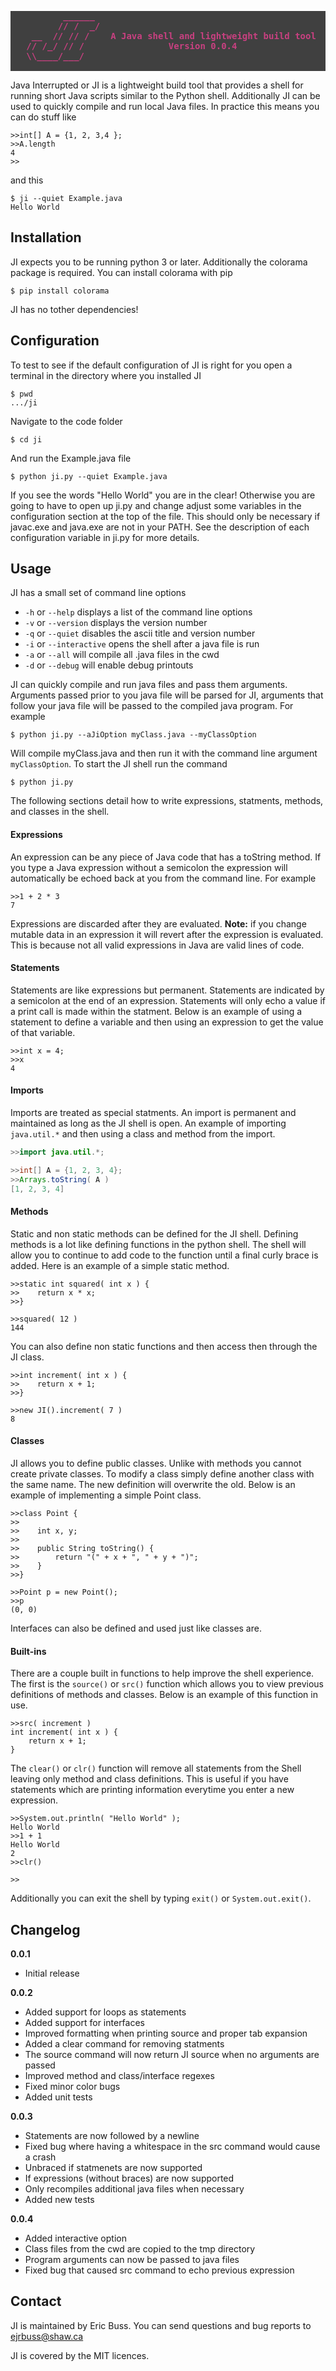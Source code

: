 <pre style='background: #404040; color: #c84080; font-family: consolas, monospace; font-weight: bold;'>
          ______
         // /  _/  
    __  // // /    A Java shell and lightweight build tool  
   // /_/ // /                Version 0.0.4  
   \\____/___/  
   
</pre>

Java Interrupted or JI is a lightweight build tool that provides a shell for running short Java
scripts similar to the Python shell. Additionally JI can be used to quickly compile and run
local Java files. In practice this means you can do stuff like

```
>>int[] A = {1, 2, 3,4 };
>>A.length
4
>>
```

and this

```
$ ji --quiet Example.java
Hello World
```

## Installation

JI expects you to be running python 3 or later. Additionally the colorama package is required. 
You can install colorama with pip
```
$ pip install colorama
```
JI has no tother dependencies!

## Configuration

To test to see if the default configuration of JI is right for you open a terminal in the directory
where you installed JI
```
$ pwd
.../ji
```
Navigate to the code folder
```
$ cd ji
```
And run the Example.java file
```
$ python ji.py --quiet Example.java
```
If you see the words "Hello World" you are in the clear! Otherwise you are going to have to open up
ji.py and change adjust some variables in the configuration section at the top of the file. This should
only be necessary if javac.exe and java.exe are not in your PATH. See the description of each configuration
variable in ji.py for more details.

## Usage

JI has a small set of command line options 

- `-h` or `--help` displays a list of the command line options
- `-v` or `--version` displays the version number
- `-q` or `--quiet` disables the ascii title and version number
- `-i` or `--interactive` opens the shell after a java file is run
- `-a` or `--all` will compile all .java files in the cwd 
- `-d` or `--debug` will enable debug printouts

JI can quickly compile and run java files and pass them arguments. Arguments passed prior to you java
file will be parsed for JI, arguments that follow your java file will be passed to the compiled java
program. For example

```
$ python ji.py --aJiOption myClass.java --myClassOption
```

Will compile myClass.java and then run it with the command line argument `myClassOption`. To start the 
JI shell run the command

```
$ python ji.py 
```

The following sections detail how to write expressions, statments, methods, and classes in the shell.

#### Expressions

An expression can be any piece of Java code that has a toString method. If you type a Java expression without
a semicolon the expression will automatically be echoed back at you from the command line. For example

```
>>1 + 2 * 3
7
```

Expressions are discarded after they are evaluated. **Note:** if you change mutable data in an expression 
it will revert after the expression is evaluated. This is because not all valid expressions in Java are valid
lines of code.

#### Statements

Statements are like expressions but permanent. Statements are indicated by a semicolon at the end of an 
expression. Statements will only echo a value if a print call is made within the statment. Below is an example
of using a statement to define a variable and then using an expression to get the value of that variable.

```
>>int x = 4;
>>x
4
```

#### Imports

Imports are treated as special statments. An import is permanent and maintained as long as the JI shell is open.
An example of importing `java.util.*` and then using a class and method from the import.

```java
>>import java.util.*;

>>int[] A = {1, 2, 3, 4};
>>Arrays.toString( A )
[1, 2, 3, 4]
```

#### Methods

Static and non static methods can be defined for the JI shell. Defining methods is a lot like defining functions
in the python shell. The shell will allow you to continue to add code to the function until a final curly brace is
added. Here is an example of a simple static method.

```
>>static int squared( int x ) {
>>    return x * x;
>>}

>>squared( 12 )
144
```

You can also define non static functions and then access then through the JI class.

```
>>int increment( int x ) {
>>    return x + 1;
>>}

>>new JI().increment( 7 )
8
```

#### Classes

JI allows you to define public classes. Unlike with methods you cannot create private classes. To modify a 
class simply define another class with the same name. The new definition will overwrite the old. Below is 
an example of implementing a simple Point class.

```
>>class Point {
>>    
>>    int x, y;
>>    
>>    public String toString() {
>>        return "(" + x + ", " + y + ")";
>>    }
>>}

>>Point p = new Point();
>>p
(0, 0)
```

Interfaces can also be defined and used just like classes are.

#### Built-ins

There are a couple built in functions to help improve the shell experience. The first is the `source()` or
`src()` function which allows you to view previous definitions of methods and classes. Below is an example 
of this function in use.

```
>>src( increment )
int increment( int x ) {
    return x + 1;
}
```

The `clear()` or `clr()` function will remove all statements from the Shell leaving only method and class
definitions. This is useful if you have statements which are printing information everytime you enter a new 
expression.

```
>>System.out.println( "Hello World" );
Hello World
>>1 + 1
Hello World
2
>>clr()

>>
```

Additionally you can exit the shell by typing `exit()` or `System.out.exit()`.
## Changelog

**0.0.1** 

- Initial release

**0.0.2**

- Added support for loops as statements
- Added support for interfaces
- Improved formatting when printing source and proper tab expansion
- Added a clear command for removing statments 
- The source command will now return JI source when no arguments are passed
- Improved method and class/interface regexes
- Fixed minor color bugs
- Added unit tests

**0.0.3**

- Statements are now followed by a newline
- Fixed bug where having a whitespace in the src command would cause a crash
- Unbraced if statmenets are now supported
- If expressions (without braces) are now supported
- Only recompiles additional java files when necessary
- Added new tests

**0.0.4**

- Added interactive option
- Class files from the cwd are copied to the tmp directory
- Program arguments can now be passed to java files
- Fixed bug that caused src command to echo previous expression

## Contact

JI is maintained by Eric Buss. You can send questions and bug reports to ejrbuss@shaw.ca

JI is covered by the MIT licences. 